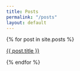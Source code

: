 ```yaml
---
title: Posts
permalink: "/posts"
layout: default
---
```


<div class="container">
  {% for post in site.posts %}
    <p><a href='{{ post.url | prepend: site.baseurl}}'>{{ post.title }}</a></p>
  {% endfor %}
</div>